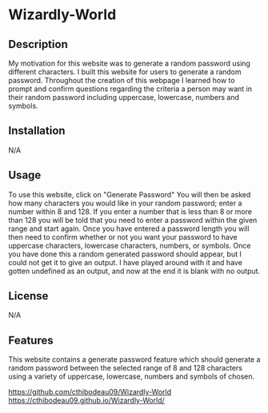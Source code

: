 # Wizardly-World

## Description 
My motivation for this website was to generate a random password using different characters.
I built this website for users to generate a random password.
Throughout the creation of this webpage I learned how to prompt and confirm questions regarding the criteria a person may want in their random password including uppercase, lowercase, numbers and symbols. 

## Installation
N/A

## Usage
To use this website, click on "Generate Password" You will then be asked how many characters you would like in your random password; enter a number within 8 and 128. If you enter a number that is less than 8 or more than 128 you will be told that you need to enter a password within the given range and start again. Once you have entered a password length you will then need to confirm whether or not you want your password to have uppercase characters, lowercase characters, numbers, or symbols. Once you have done this a random generated password should appear, but I could not get it to give an output. I have played around with it and have gotten undefined as an output, and now at the end it is blank with no output. 

## License
N/A

## Features
This website contains a generate password feature which should generate a random password between the selected range of 8 and 128 characters using a variety of uppercase, lowercase, numbers and symbols of chosen. 


https://github.com/cthibodeau09/Wizardly-World
https://cthibodeau09.github.io/Wizardly-World/